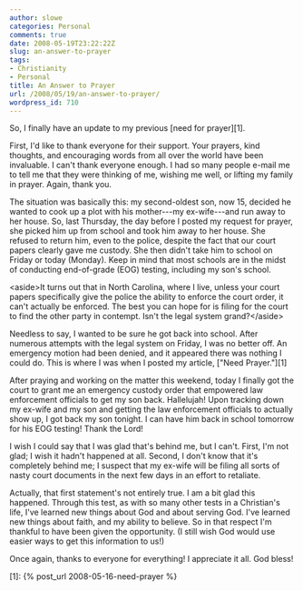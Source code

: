 ```yaml
---
author: slowe
categories: Personal
comments: true
date: 2008-05-19T23:22:22Z
slug: an-answer-to-prayer
tags:
- Christianity
- Personal
title: An Answer to Prayer
url: /2008/05/19/an-answer-to-prayer/
wordpress_id: 710
---
```


So, I finally have an update to my previous [need for prayer][1].

First, I'd like to thank everyone for their support. Your prayers, kind thoughts, and encouraging words from all over the world have been invaluable. I can't thank everyone enough. I had so many people e-mail me to tell me that they were thinking of me, wishing me well, or lifting my family in prayer. Again, thank you.

The situation was basically this: my second-oldest son, now 15, decided he wanted to cook up a plot with his mother---my ex-wife---and run away to her house. So, last Thursday, the day before I posted my request for prayer, she picked him up from school and took him away to her house. She refused to return him, even to the police, despite the fact that our court papers clearly gave me custody. She then didn't take him to school on Friday or today (Monday). Keep in mind that most schools are in the midst of conducting end-of-grade (EOG) testing, including my son's school.

&lt;aside&gt;It turns out that in North Carolina, where I live, unless your court papers specifically give the police the ability to enforce the court order, it can't actually be enforced. The best you can hope for is filing for the court to find the other party in contempt. Isn't the legal system grand?&lt;/aside&gt;

Needless to say, I wanted to be sure he got back into school. After numerous attempts with the legal system on Friday, I was no better off. An emergency motion had been denied, and it appeared there was nothing I could do. This is where I was when I posted my article, ["Need Prayer."][1]

After praying and working on the matter this weekend, today I finally got the court to grant me an emergency custody order that empowered law enforcement officials to get my son back. Hallelujah! Upon tracking down my ex-wife and my son and getting the law enforcement officials to actually show up, I got back my son tonight. I can have him back in school tomorrow for his EOG testing! Thank the Lord!

I wish I could say that I was glad that's behind me, but I can't. First, I'm not glad; I wish it hadn't happened at all. Second, I don't know that it's completely behind me; I suspect that my ex-wife will be filing all sorts of nasty court documents in the next few days in an effort to retaliate.

Actually, that first statement's not entirely true. I am a bit glad this happened. Through this test, as with so many other tests in a Christian's life, I've learned new things about God and about serving God. I've learned new things about faith, and my ability to believe. So in that respect I'm thankful to have been given the opportunity. (I still wish God would use easier ways to get this information to us!)

Once again, thanks to everyone for everything! I appreciate it all. God bless!

[1]: {% post_url 2008-05-16-need-prayer %}
